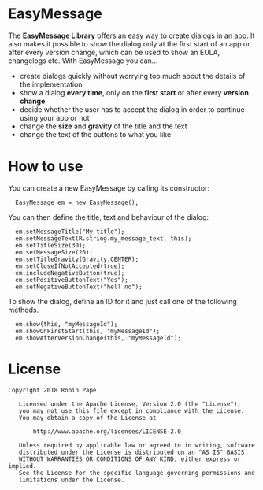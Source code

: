 # EasyMessage

The **EasyMessage Library** offers an easy way to create dialogs in an app.
It also makes it possible to show the dialog only at the first start of an app or after every version change, which can be used to show an EULA, changelogs etc.
With EasyMessage you can...


* create dialogs quickly without worrying too much about the details of the implementation
* show a dialog **every time**, only on the **first start** or after every **version change**
* decide whether the user has to accept the dialog in order to continue using your app or not
* change the **size** and **gravity** of the title and the text
* change the text of the buttons to what you like

# How to use

You can create a new EasyMessage by calling its constructor:

```
  EasyMessage em = new EasyMessage();
```

You can then define the title, text and behaviour of the dialog: 

```
  em.setMessageTitle("My title");
  em.setMessageText(R.string.my_message_text, this);
  em.setTitleSize(30);
  em.setMessageSize(20);
  em.setTitleGravity(Gravity.CENTER);
  em.setCloseIfNotAccepted(true);
  em.includeNegativeButton(true);
  em.setPositiveButtonText("Yes");
  em.setNegativeButtonText("hell no");
```

To show the dialog, define an ID for it and just call one of the following methods.

```
  em.show(this, "myMessageId");
  em.showOnFirstStart(this, "myMessageId");
  em.showAfterVersionChange(this, "myMessageId");
```

# License
```
Copyright 2018 Robin Pape

   Licensed under the Apache License, Version 2.0 (the "License");
   you may not use this file except in compliance with the License.
   You may obtain a copy of the License at

       http://www.apache.org/licenses/LICENSE-2.0

   Unless required by applicable law or agreed to in writing, software
   distributed under the License is distributed on an "AS IS" BASIS,
   WITHOUT WARRANTIES OR CONDITIONS OF ANY KIND, either express or implied.
   See the License for the specific language governing permissions and
   limitations under the License.
```
